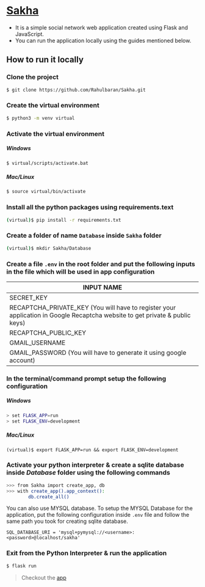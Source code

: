 # [Sakha](https://sakha.pythonanywhere.com)

-   It is a simple social network web application created using Flask and JavaScript.
-   You can run the application locally using the guides mentioned below.

## How to run it locally

### Clone the project

```bash
$ git clone https://github.com/Rahulbaran/Sakha.git
```

### Create the virtual environment

```bash
$ python3 -m venv virtual
```

### Activate the virtual environment

##### Windows

```bash
$ virtual/scripts/activate.bat
```

##### Mac/Linux

```bash
$ source virtual/bin/activate
```

### Install all the python packages using requirements.text

```bash
(virtual)$ pip install -r requirements.txt
```

### Create a folder of name `Database` inside `Sakha` folder

```bash
(virtual)$ mkdir Sakha/Database
```

### Create a file `.env` in the root folder and put the following inputs in the file which will be used in app configuration

| INPUT NAME                                                                                                                  |
| --------------------------------------------------------------------------------------------------------------------------- |
| SECRET_KEY                                                                                                                  |
| RECAPTCHA_PRIVATE_KEY (You will have to register your application in Google Recaptcha website to get private & public keys) |
| RECAPTCHA_PUBLIC_KEY                                                                                                        |
| GMAIL_USERNAME                                                                                                              |
| GMAIL_PASSWORD (You will have to generate it using google account)                                                          |

### In the terminal/command prompt setup the following configuration

##### Windows

```bash
> set FLASK_APP=run
> set FLASK_ENV=development

```

##### Mac/Linux

```shell
(virtual)$ export FLASK_APP=run && export FLASK_ENV=development
```

### Activate your python interpreter & create a sqlite database inside _Database_ folder using the following commands

```bash
>>> from Sakha import create_app, db
>>> with create_app().app_context():
        db.create_all()
```

You can also use MYSQL database. To setup the MYSQL Database for the application, put the following configuration inside `.env` file and follow the same path you took for creating sqlite database.

```
SQL_DATABASE_URI = 'mysql+pymysql://<username>:<password>@localhost/sakha'
```

### Exit from the Python Interpreter & run the application

```bash
$ flask run
```

> Checkout the [app](https://sakha.pythonanywhere.com)

